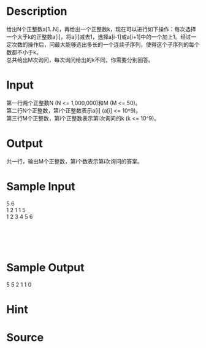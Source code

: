 
# Description

<div class="content"><p>给出N个正整数a[1..N]，再给出一个正整数k，现在可以进行如下操作：每次选择一个大于k的正整数a[i]，将a[i]减去1，选择a[i-1]或a[i+1]中的一个加上1。经过一定次数的操作后，问最大能够选出多长的一个连续子序列，使得这个子序列的每个数都不小于k。<br/>
总共给出M次询问，每次询问给出的k不同，你需要分别回答。</p>
<p></p></div>

# Input

<div class="content"><p>第一行两个正整数N (N &lt;= 1,000,000)和M (M &lt;= 50)。<br/>
第二行N个正整数，第i个正整数表示a[i] (a[i] &lt;= 10^9)。<br/>
第三行M个正整数，第i个正整数表示第i次询问的k (k &lt;= 10^9)。</p>
<p></p></div>

# Output

<div class="content"><p>共一行，输出M个正整数，第i个数表示第i次询问的答案。</p>
<p></p></div>

# Sample Input

<div class="content"><span class="sampledata">5 6<br/>
1 2 1 1 5<br/>
1 2 3 4 5 6<br/>
<br/>
<br/>
<br/>
 <br/>
</span></div>

# Sample Output

<div class="content"><span class="sampledata">5 5 2 1 1 0<br/>
</span></div>

# Hint

<div class="content"><p></p></div>

# Source

<div class="content"><p><a href="problemset.php?search="></a></p></div>

